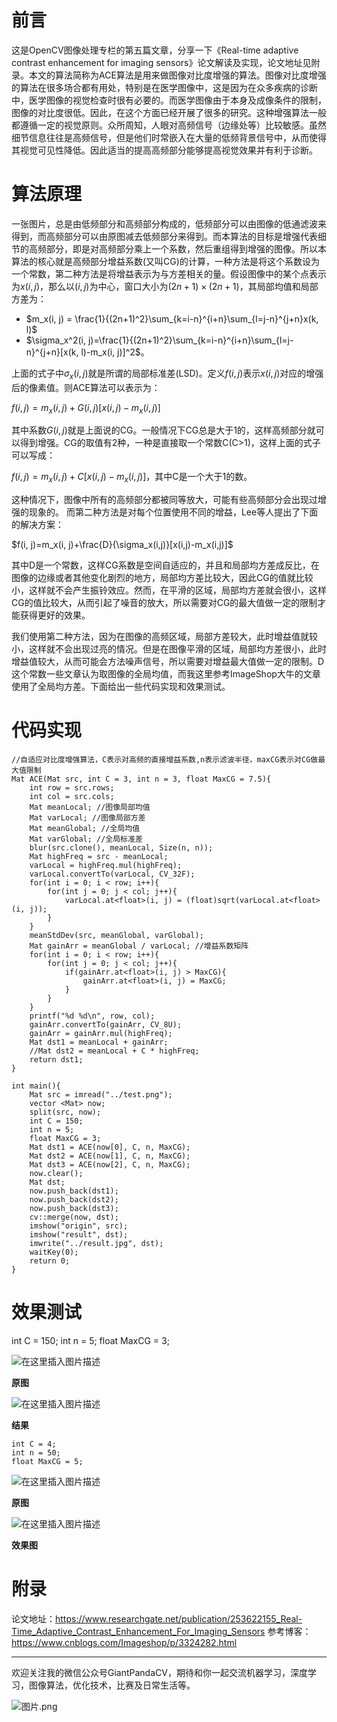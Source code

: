 # 前言
这是OpenCV图像处理专栏的第五篇文章，分享一下《Real-time adaptive contrast enhancement for imaging sensors》论文解读及实现，论文地址见附录。本文的算法简称为ACE算法是用来做图像对比度增强的算法。图像对比度增强的算法在很多场合都有用处，特别是在医学图像中，这是因为在众多疾病的诊断中，医学图像的视觉检查时很有必要的。而医学图像由于本身及成像条件的限制，图像的对比度很低。因此，在这个方面已经开展了很多的研究。这种增强算法一般都遵循一定的视觉原则。众所周知，人眼对高频信号（边缘处等）比较敏感。虽然细节信息往往是高频信号，但是他们时常嵌入在大量的低频背景信号中，从而使得其视觉可见性降低。因此适当的提高高频部分能够提高视觉效果并有利于诊断。
#  算法原理
一张图片，总是由低频部分和高频部分构成的，低频部分可以由图像的低通滤波来得到，而高频部分可以由原图减去低频部分来得到。而本算法的目标是增强代表细节的高频部分，即是对高频部分乘上一个系数，然后重组得到增强的图像。所以本算法的核心就是高频部分增益系数(又叫CG)的计算，一种方法是将这个系数设为一个常数，第二种方法是将增益表示为与方差相关的量。假设图像中的某个点表示为$x(i, j)$，那么以$(i, j)$为中心，窗口大小为$(2n+1)\times (2n+1)$，其局部均值和局部方差为：

 - $m_x(i, j) = \frac{1}{(2n+1)^2}\sum_{k=i-n}^{i+n}\sum_{l=j-n}^{j+n}x(k, l)$
 - $\sigma_x^2(i, j)=\frac{1}{(2n+1)^2}\sum_{k=i-n}^{i+n}\sum_{l=j-n}^{j+n}[x(k, l)-m_x(i, j)]^2$。

上面的式子中$\sigma_x(i,j)$就是所谓的局部标准差(LSD)。定义$f(i, j)$表示$x(i, j)$对应的增强后的像素值。则ACE算法可以表示为：

$f(i, j)=m_x(i, j)+G(i,j)[x(i,j)-m_x(i,j)]$

其中系数$G(i,j)$就是上面说的CG。一般情况下CG总是大于1的，这样高频部分就可以得到增强。CG的取值有2种，一种是直接取一个常数C(C>1)，这样上面的式子可以写成：

$f(i, j)=m_x(i, j)+C[x(i, j)-m_x(i, j)]$，其中C是一个大于1的数。

这种情况下，图像中所有的高频部分都被同等放大，可能有些高频部分会出现过增强的现象的。
而第二种方法是对每个位置使用不同的增益，Lee等人提出了下面的解决方案：

$f(i, j)=m_x(i, j)+\frac{D}{\sigma_x(i,j)}[x(i,j)-m_x(i,j)]$

其中D是一个常数，这样CG系数是空间自适应的，并且和局部均方差成反比，在图像的边缘或者其他变化剧烈的地方，局部均方差比较大，因此CG的值就比较小，这样就不会产生振铃效应。然而，在平滑的区域，局部均方差就会很小，这样CG的值比较大，从而引起了噪音的放大，所以需要对CG的最大值做一定的限制才能获得更好的效果。


 我们使用第二种方法，因为在图像的高频区域，局部方差较大，此时增益值就较小，这样就不会出现过亮的情况。但是在图像平滑的区域，局部均方差很小，此时增益值较大，从而可能会方法噪声信号，所以需要对增益最大值做一定的限制。D这个常数一些文章认为取图像的全局均值，而我这里参考ImageShop大牛的文章使用了全局均方差。下面给出一些代码实现和效果测试。

# 代码实现

```
//自适应对比度增强算法，C表示对高频的直接增益系数,n表示滤波半径，maxCG表示对CG做最大值限制
Mat ACE(Mat src, int C = 3, int n = 3, float MaxCG = 7.5){
    int row = src.rows;
    int col = src.cols;
    Mat meanLocal; //图像局部均值
    Mat varLocal; //图像局部方差
    Mat meanGlobal; //全局均值
    Mat varGlobal; //全局标准差
    blur(src.clone(), meanLocal, Size(n, n));
    Mat highFreq = src - meanLocal;
    varLocal = highFreq.mul(highFreq);
    varLocal.convertTo(varLocal, CV_32F);
    for(int i = 0; i < row; i++){
        for(int j = 0; j < col; j++){
            varLocal.at<float>(i, j) = (float)sqrt(varLocal.at<float>(i, j));
        }
    }
    meanStdDev(src, meanGlobal, varGlobal);
    Mat gainArr = meanGlobal / varLocal; //增益系数矩阵
    for(int i = 0; i < row; i++){
        for(int j = 0; j < col; j++){
            if(gainArr.at<float>(i, j) > MaxCG){
                gainArr.at<float>(i, j) = MaxCG;
            }
        }
    }
    printf("%d %d\n", row, col);
    gainArr.convertTo(gainArr, CV_8U);
    gainArr = gainArr.mul(highFreq);
    Mat dst1 = meanLocal + gainArr;
    //Mat dst2 = meanLocal + C * highFreq;
    return dst1;
}

int main(){
    Mat src = imread("../test.png");
    vector <Mat> now;
    split(src, now);
    int C = 150;
    int n = 5;
    float MaxCG = 3;
    Mat dst1 = ACE(now[0], C, n, MaxCG);
    Mat dst2 = ACE(now[1], C, n, MaxCG);
    Mat dst3 = ACE(now[2], C, n, MaxCG);
    now.clear();
    Mat dst;
    now.push_back(dst1);
    now.push_back(dst2);
    now.push_back(dst3);
    cv::merge(now, dst);
    imshow("origin", src);
    imshow("result", dst);
    imwrite("../result.jpg", dst);
    waitKey(0);
    return 0;
}
```
# 效果测试
 int C = 150;
 int n = 5;
 float MaxCG = 3;
 
 ![在这里插入图片描述](https://img-blog.csdnimg.cn/20181222155317201.png?x-oss-process=image/watermark,type_ZmFuZ3poZW5naGVpdGk,shadow_10,text_aHR0cHM6Ly9ibG9nLmNzZG4ubmV0L2p1c3Rfc29ydA==,size_16,color_FFFFFF,t_70)
 
 **原图**
 
 ![在这里插入图片描述](https://img-blog.csdnimg.cn/20181222155342562.jpg?x-oss-process=image/watermark,type_ZmFuZ3poZW5naGVpdGk,shadow_10,text_aHR0cHM6Ly9ibG9nLmNzZG4ubmV0L2p1c3Rfc29ydA==,size_16,color_FFFFFF,t_70)
 
 **结果**

    int C = 4;
    int n = 50;
    float MaxCG = 5;
    
 ![在这里插入图片描述](https://img-blog.csdnimg.cn/20181222160212436.png?x-oss-process=image/watermark,type_ZmFuZ3poZW5naGVpdGk,shadow_10,text_aHR0cHM6Ly9ibG9nLmNzZG4ubmV0L2p1c3Rfc29ydA==,size_16,color_FFFFFF,t_70)
 
 **原图**
 
 ![在这里插入图片描述](https://img-blog.csdnimg.cn/2018122216030822.jpg?x-oss-process=image/watermark,type_ZmFuZ3poZW5naGVpdGk,shadow_10,text_aHR0cHM6Ly9ibG9nLmNzZG4ubmV0L2p1c3Rfc29ydA==,size_16,color_FFFFFF,t_70)
 
 **效果图**


# 附录
论文地址：https://www.researchgate.net/publication/253622155_Real-Time_Adaptive_Contrast_Enhancement_For_Imaging_Sensors
参考博客：https://www.cnblogs.com/Imageshop/p/3324282.html



---------------------------------------------------------------------------

欢迎关注我的微信公众号GiantPandaCV，期待和你一起交流机器学习，深度学习，图像算法，优化技术，比赛及日常生活等。

![图片.png](https://imgconvert.csdnimg.cn/aHR0cHM6Ly91cGxvYWQtaW1hZ2VzLmppYW5zaHUuaW8vdXBsb2FkX2ltYWdlcy8xOTIzNzExNS1hZDY2ZjRmMjQ5MzRhZmQx?x-oss-process=image/format,png)